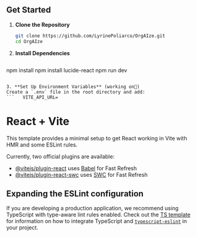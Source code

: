 

## Get Started

1. **Clone the Repository**
   ```bash
   git clone https://github.com/LyrinePoliarco/OrgAIze.git
   cd OrgAIze
   ```

2. **Install Dependencies**
   ```bash
  npm install
  npm install lucide-react
  npm run dev
   ```

3. **Set Up Environment Variables** (working on🚧)  
   Create a `.env` file in the root directory and add:  
   ```   VITE_API_URL=
   ```





# React + Vite

This template provides a minimal setup to get React working in Vite with HMR and some ESLint rules.

Currently, two official plugins are available:

- [@vitejs/plugin-react](https://github.com/vitejs/vite-plugin-react/blob/main/packages/plugin-react) uses [Babel](https://babeljs.io/) for Fast Refresh
- [@vitejs/plugin-react-swc](https://github.com/vitejs/vite-plugin-react/blob/main/packages/plugin-react-swc) uses [SWC](https://swc.rs/) for Fast Refresh

## Expanding the ESLint configuration

If you are developing a production application, we recommend using TypeScript with type-aware lint rules enabled. Check out the [TS template](https://github.com/vitejs/vite/tree/main/packages/create-vite/template-react-ts) for information on how to integrate TypeScript and [`typescript-eslint`](https://typescript-eslint.io) in your project.
